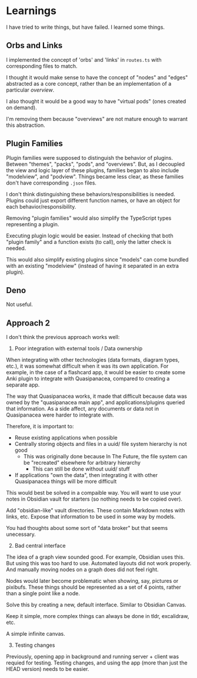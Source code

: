 # Learnings

I have tried to write things, but have failed. I learned some things.

## Orbs and Links

I implemented the concept of 'orbs' and 'links' in `routes.ts` with corresponding files to match.

I thought it would make sense to have the concept of "nodes" and "edges" abstracted as a core concept, rather than be an implementation of a particular _overview_.

I also thought it would be a good way to have "virtual pods" (ones created on demand).

I'm removing them because "overviews" are not mature enough to warrant this abstraction.

## Plugin Families

Plugin families were supposed to distinguish the behavior of plugins. Between "themes", "packs", "pods", and "overviews". But, as I decoupled the view and logic layer of these plugins, families began to also include "modelview", and "podview". Things became less clear, as these families don't have corresponding `.json` files.

I don't think distinguishing these behaviors/responsibilities is needed. Plugins could just export different function names, or have an object for each behavior/responsibility.

Removing "plugin families" would also simplify the TypeScript types representing a plugin.

Executing plugin logic would be easier. Instead of checking that both "plugin family" and a function exists (to call), only the latter check is needed.

This would also simplify existing plugins since "models" can come bundled with an existing "modelview" (instead of having it separated in an extra plugin).

## Deno

Not useful.

## Approach 2

I don't think the previous approach works well:

1. Poor integration with external tools / Data ownership

When integrating with other technologies (data formats, diagram types, etc.), it was somewhat difficult when it was its own application. For example, in the case of a flashcard app, it would be easier to create some Anki plugin to integrate with Quasipanacea, compared to creating a separate app.

The way that Quasipanacea works, it made that difficult because data was owned by the "quasipanacea main app", and applications/plugins queried that information. As a side affect, any documents or data not in Quasipanacea were harder to integrate with.

Therefore, it is important to:

- Reuse existing applications when possible
- Centrally storing objects and files in a uuid/ file system hierarchy is not good
  - This was originally done because In The Future, the file system can be "recreated" elsewhere for arbitrary hierarchy
    - This can still be done without uuid/ stuff
- If applications "own the data", then integrating it with other Quasipanacea things will be more difficult

This would best be solved in a compaible way. You will want to use your notes in Obsidian vault for starters (so nothing needs to be copied over).

Add "obsidian-like" vault directories. These contain Markdown notes with links, etc. Expose that information to be used in some way by models.

You had thoughts about some sort of "data broker" but that seems unecessary.

2. Bad central interface

The idea of a graph view sounded good. For example, Obsidian uses this. But using this was too hard to use. Automated layouts did not work properly. And manually moving nodes on a graph does did not feel right.

Nodes would later become problematic when showing, say, pictures or pixibufs. These things should be represented as a set of 4 points, rather than a single point like a node.

Solve this by creating a new, default interface. Similar to Obsidian Canvas.

Keep it simple, more complex things can always be done in tldr, excalidraw, etc.

A simple infinite canvas.

3. Testing changes

Previously, opening app in background and running server + client was requied for testing. Testing changes, and using the app (more than just the HEAD version) needs to be easier.
